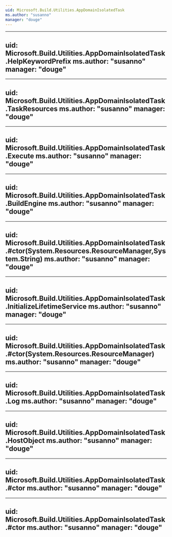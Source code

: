 ```yaml
---
uid: Microsoft.Build.Utilities.AppDomainIsolatedTask
ms.author: "susanno"
manager: "douge"
---
```


---
uid: Microsoft.Build.Utilities.AppDomainIsolatedTask.HelpKeywordPrefix
ms.author: "susanno"
manager: "douge"
---

---
uid: Microsoft.Build.Utilities.AppDomainIsolatedTask.TaskResources
ms.author: "susanno"
manager: "douge"
---

---
uid: Microsoft.Build.Utilities.AppDomainIsolatedTask.Execute
ms.author: "susanno"
manager: "douge"
---

---
uid: Microsoft.Build.Utilities.AppDomainIsolatedTask.BuildEngine
ms.author: "susanno"
manager: "douge"
---

---
uid: Microsoft.Build.Utilities.AppDomainIsolatedTask.#ctor(System.Resources.ResourceManager,System.String)
ms.author: "susanno"
manager: "douge"
---

---
uid: Microsoft.Build.Utilities.AppDomainIsolatedTask.InitializeLifetimeService
ms.author: "susanno"
manager: "douge"
---

---
uid: Microsoft.Build.Utilities.AppDomainIsolatedTask.#ctor(System.Resources.ResourceManager)
ms.author: "susanno"
manager: "douge"
---

---
uid: Microsoft.Build.Utilities.AppDomainIsolatedTask.Log
ms.author: "susanno"
manager: "douge"
---

---
uid: Microsoft.Build.Utilities.AppDomainIsolatedTask.HostObject
ms.author: "susanno"
manager: "douge"
---

---
uid: Microsoft.Build.Utilities.AppDomainIsolatedTask.#ctor
ms.author: "susanno"
manager: "douge"
---

---
uid: Microsoft.Build.Utilities.AppDomainIsolatedTask.#ctor
ms.author: "susanno"
manager: "douge"
---
